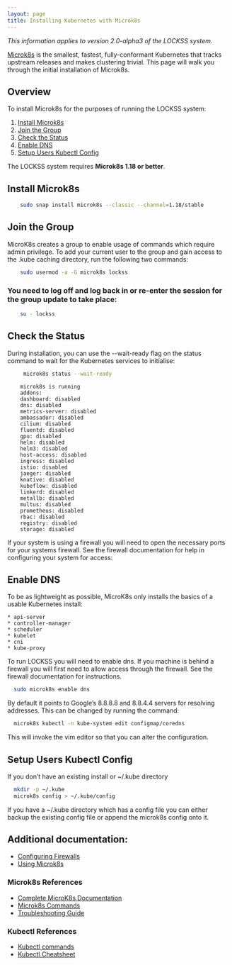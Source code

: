 ```yaml
---
layout: page
title: Installing Kubernetes with Microk8s
---
```


*This information applies to version 2.0-alpha3 of the LOCKSS system.*

[Microk8s](https://microk8s.io/) is the smallest, fastest, fully-conformant Kubernetes that tracks upstream releases and makes clustering trivial. This page will walk you through the initial installation of Microk8s.

## Overview

To install Microk8s for the purposes of running the LOCKSS system:

1.  [Install Microk8s](#install-microk8s)
1.  [Join the Group](#join-the-group)
1.  [Check the Status](#check-the-status)
1. 	[Enable DNS](#enable-dns)
1.  [Setup Users Kubectl Config](#setup-users-kubectl-config)

The LOCKSS system requires **Microk8s 1.18 or better**.

## Install Microk8s

```bash
    sudo snap install microk8s --classic --channel=1.18/stable
```

## Join the Group
MicroK8s creates a group to enable usage of commands which require admin privilege. To add your current user to the group and gain access to the .kube caching directory, run the following two commands:

```bash
    sudo usermod -a -G microk8s lockss
```

### You need to log off and log back in or re-enter the session for the group update to take place:

```bash
    su - lockss
```

## Check the Status
During installation, you can use the --wait-ready flag  on the status command to wait for the Kubernetes services to initialise:

```bash
     microk8s status --wait-ready
```
```text
	microk8s is running
	addons:
	dashboard: disabled
	dns: disabled
	metrics-server: disabled
	ambassador: disabled
	cilium: disabled
	fluentd: disabled
	gpu: disabled
	helm: disabled
	helm3: disabled
	host-access: disabled
	ingress: disabled
	istio: disabled
	jaeger: disabled
	knative: disabled
	kubeflow: disabled
	linkerd: disabled
	metallb: disabled
	multus: disabled
	prometheus: disabled
	rbac: disabled
	registry: disabled
	storage: disabled
```
If your system is using a firewall you will need to open the necessary ports for your systems firewall.  See the firewall documentation for help in configuring your system for access:

## Enable DNS
To be as lightweight as possible, MicroK8s only installs the basics of a usable Kubernetes install:

    * api-server
    * controller-manager
    * scheduler
    * kubelet
    * cni
    * kube-proxy

To run LOCKSS you will need to enable dns.  If you machine is behind a firewall you will first need to allow access through the firewall. See the firewall documentation for instructions.

```bash
  sudo microk8s enable dns    
```

By default it points to Google’s 8.8.8.8 and 8.8.4.4 servers for resolving
addresses. This can be changed by running the command:

```bash
  microk8s kubectl -n kube-system edit configmap/coredns
```

This will invoke the vim editor so that you can alter the configuration.

## Setup Users Kubectl Config

If you don’t have an existing install or ~/.kube directory

```bash
  mkdir -p ~/.kube
  microk8s config > ~/.kube/config
```

If you have a ~/.kube directory which has a config file you can either backup the existing config file or append the microk8s config onto it.


## Additional documentation:
* [Configuring Firewalls](firewall)
* [Using Microk8s](using-microk8s)

### Microk8s References
* [Complete MicroK8s Documentation](https://microk8s.io/docs)
* [Microk8s Commands](https://microk8s.io/docs/commands) 
* [Troubleshooting Guide](https://microk8s.io/docs/troubleshooting)

### Kubectl References
* [Kubectl commands](https://kubernetes.io/docs/reference/generated/kubectl/kubectl-commands)
* [Kubectl Cheatsheet](https://kubernetes.io/docs/reference/kubectl/cheatsheet/)
